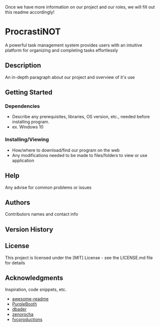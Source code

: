 Once we have more information on our project and our roles, we will fill out this readme accordingly!

# ProcrastiNOT
A powerful task management system provides users with an intuitive platform for organizing and completing tasks effortlessly

## Description
An in-depth paragraph about our project and overview of it's use

## Getting Started

### Dependencies
* Describe any prerequisites, libraries, OS version, etc., needed before installing program.
* ex. Windows 10

### Installing/Viewing
* How/where to download/find our program on the web
* Any modifications needed to be made to files/folders to view or use application

## Help
Any advise for common problems or issues

## Authors
Contributors names and contact info

## Version History

## License
This project is licensed under the [MIT] License - see the LICENSE.md file for details

## Acknowledgments
Inspiration, code snippets, etc.
* [awesome-readme](https://github.com/matiassingers/awesome-readme)
* [PurpleBooth](https://gist.github.com/PurpleBooth/109311bb0361f32d87a2)
* [dbader](https://github.com/dbader/readme-template)
* [zenorocha](https://gist.github.com/zenorocha/4526327)
* [fvcproductions](https://gist.github.com/fvcproductions/1bfc2d4aecb01a834b46)
